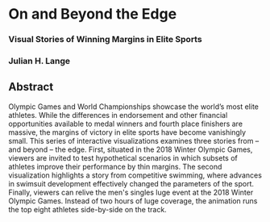 # On and Beyond the Edge
### Visual Stories of Winning Margins in Elite Sports

### Julian H. Lange

## Abstract
Olympic Games and World Championships showcase the world’s most elite athletes.
While the differences in endorsement and other financial opportunities available to
medal winners and fourth place finishers are massive, the margins of victory in elite sports have become vanishingly small.
This series of interactive visualizations examines three stories from – and beyond – the edge.
First, situated in the 2018 Winter Olympic Games, viewers are invited
to test hypothetical scenarios in which subsets of athletes improve their performance by thin margins.
The second visualization highlights a story from competitive swimming, where advances in swimsuit development
effectively changed the parameters of the sport.
Finally, viewers can relive the men's singles luge event at the 2018 Winter Olympic Games. Instead of
two hours of luge coverage, the animation runs the top eight athletes side-by-side on the track.